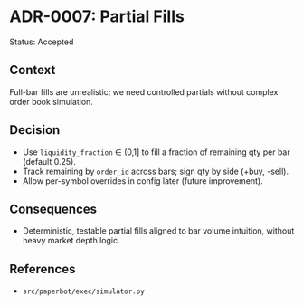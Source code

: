 # ADR-0007: Partial Fills

Status: Accepted

## Context
Full-bar fills are unrealistic; we need controlled partials without complex order book simulation.

## Decision
- Use `liquidity_fraction` ∈ (0,1] to fill a fraction of remaining qty per bar (default 0.25).
- Track remaining by `order_id` across bars; sign qty by side (+buy, -sell).
- Allow per-symbol overrides in config later (future improvement).

## Consequences
- Deterministic, testable partial fills aligned to bar volume intuition, without heavy market depth logic.

## References
- `src/paperbot/exec/simulator.py`
